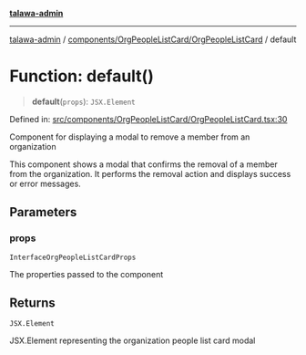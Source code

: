 [**talawa-admin**](../../../../README.md)

***

[talawa-admin](../../../../modules.md) / [components/OrgPeopleListCard/OrgPeopleListCard](../README.md) / default

# Function: default()

> **default**(`props`): `JSX.Element`

Defined in: [src/components/OrgPeopleListCard/OrgPeopleListCard.tsx:30](https://github.com/bint-Eve/talawa-admin/blob/e05e1a03180dbbfc7ba850102958ea6b6cd4b01e/src/components/OrgPeopleListCard/OrgPeopleListCard.tsx#L30)

Component for displaying a modal to remove a member from an organization

This component shows a modal that confirms the removal of a member from the organization.
It performs the removal action and displays success or error messages.

## Parameters

### props

`InterfaceOrgPeopleListCardProps`

The properties passed to the component

## Returns

`JSX.Element`

JSX.Element representing the organization people list card modal

